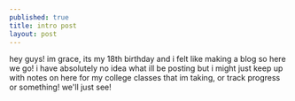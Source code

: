 ```yaml
---
published: true
title: intro post
layout: post
---
```

hey guys! im grace, its my 18th birthday and i felt like making a blog so here we go!
i have absolutely no idea what ill be posting but i might just keep up with notes on here for my college classes that im taking, or track progress or something! we'll just see!